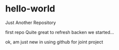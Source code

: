 # hello-world
Just Another Repository

first repo
Quite great to refresh backen we started...


ok, am just new in using github for joint project
